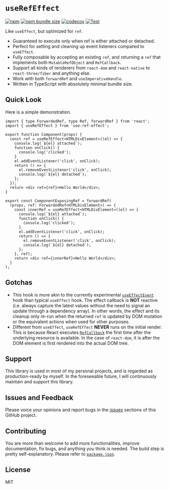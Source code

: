 # `useRefEffect`

[![npm](https://img.shields.io/npm/v/use-ref-effect)](https://npmjs.com/package/use-ref-effect)
[![npm bundle size](https://img.shields.io/bundlephobia/minzip/use-ref-effect)](https://bundlephobia.com/package/use-ref-effect)
[![codecov](https://codecov.io/gh/billykwok/use-ref-effect/branch/main/graph/badge.svg?token=I73J70MS2V)](https://codecov.io/gh/billykwok/use-ref-effect)
[![Test](https://github.com/billykwok/use-ref-effect/actions/workflows/test.yml/badge.svg)](https://github.com/billykwok/use-ref-effect/actions/workflows/test.yml)

Like `useEffect`, but optimized for `ref`.

- Guaranteed to execute only when ref is either attached or detached.
- Perfect for setting and cleaning up event listeners compared to `useEffect`.
- Fully composable by accepting an existing `ref`, and returning a `ref` that implements both `MutableRefObject` and `RefCallback`.
- Support all kinds of renderers from `react-dom` and `react-native` to `react-three/fiber` and anything else.
- Work with both `forwardRef` and `useImperativeHandle`.
- Written in TypeScript with absolutely minimal bundle size.

## Quick Look

Here is a simple demonstration.

```tsx
import { type ForwardedRef, type Ref, forwardRef } from 'react';
import { useRefEffect } from 'use-ref-effect';

export function Component(props) {
  const ref = useRefEffect<HTMLDivElement>((el) => {
    console.log(`${el} attached`);
    function onClick() {
      console.log('clicked');
    }
    el.addEventListener('click', onClick);
    return () => {
      el.removeEventListener('click', onClick);
      console.log(`${el} detached`);
    };
  });
  return <div ref={ref}>Hello World</div>;
}

export const ComponentExposingRef = forwardRef(
  (props, ref: ForwardedRef<HTMLDivElement>) => {
    const innerRef = useRefEffect<HTMLDivElement>((el) => {
      console.log(`${el} attached`);
      function onClick() {
        console.log('clicked');
      }
      el.addEventListener('click', onClick);
      return () => {
        el.removeEventListener('click', onClick);
        console.log(`${el} detached`);
      };
    }, ref);
    return <div ref={innerRef}>Hello World</div>;
  }
);
```

## Gotchas

- This hook is more akin to the currently experimental [`useEffectEvent`](https://react.dev/learn/separating-events-from-effects#declaring-an-effect-event) hook than typical `useEffect` hook. The effect callback is **NOT** reactive (i.e. always capture the latest values without the need to signal an update through a dependency array). In other words, the effect and its cleanup only re-run when the returned `ref` is updated by DOM mutation or the equivalent actions when used for other purposes.
- Different from `useEffect`, `useRefEffect` **NEVER** runs on the initial render. This is because React executes [`RefCallback`](https://react.dev/reference/react-dom/components/common#ref-callback) the first time after the underlying resource is available. In the case of `react-dom`, it is after the DOM element is first rendered into the actual DOM tree.

## Support

This library is used in most of my personal projects, and is regarded as production-ready by myself. In the foreseeable future, I will continuously maintain and support this library.

## Issues and Feedback

Please voice your opinions and report bugs in the [issues](https://github.com/billykwok/use-ref-effect/issues) sections of this GitHub project.

## Contributing

You are more than welcome to add more functionalities, improve documentation, fix bugs, and anything you think is needed. The build step is pretty self-explanatory. Please refer to [`package.json`](https://github.com/billykwok/use-ref-effect/blob/main/package.json).

## License

MIT
